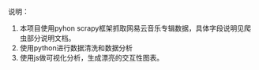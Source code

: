 说明：
1. 本项目使用pyhon scrapy框架抓取网易云音乐专辑数据，具体字段说明见爬虫部分说明文档。
2. 使用python进行数据清洗和数据分析
3. 使用js做可视化分析，生成漂亮的交互性图表。